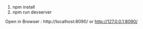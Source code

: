 1) npm install
2) npm run devserver

Open in Browser : http://localhost:8090/ or http://127.0.0.1:8090/